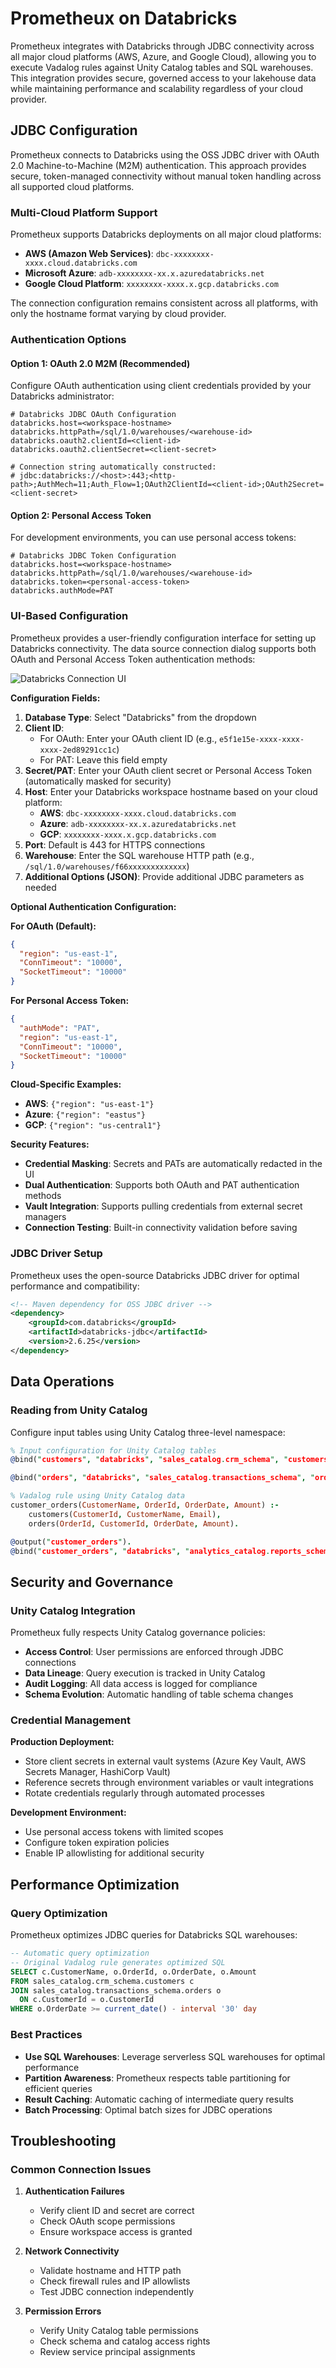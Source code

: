 # Prometheux on Databricks

Prometheux integrates with Databricks through JDBC connectivity across all major cloud platforms (AWS, Azure, and Google Cloud), allowing you to execute Vadalog rules against Unity Catalog tables and SQL warehouses. This integration provides secure, governed access to your lakehouse data while maintaining performance and scalability regardless of your cloud provider.

## JDBC Configuration

Prometheux connects to Databricks using the OSS JDBC driver with OAuth 2.0 Machine-to-Machine (M2M) authentication. This approach provides secure, token-managed connectivity without manual token handling across all supported cloud platforms.

### Multi-Cloud Platform Support

Prometheux supports Databricks deployments on all major cloud platforms:

- **AWS (Amazon Web Services)**: `dbc-xxxxxxxx-xxxx.cloud.databricks.com`
- **Microsoft Azure**: `adb-xxxxxxxx-xx.x.azuredatabricks.net`
- **Google Cloud Platform**: `xxxxxxxx-xxxx.x.gcp.databricks.com`

The connection configuration remains consistent across all platforms, with only the hostname format varying by cloud provider.

### Authentication Options

#### Option 1: OAuth 2.0 M2M (Recommended)

Configure OAuth authentication using client credentials provided by your Databricks administrator:

```properties
# Databricks JDBC OAuth Configuration
databricks.host=<workspace-hostname>
databricks.httpPath=/sql/1.0/warehouses/<warehouse-id>
databricks.oauth2.clientId=<client-id>
databricks.oauth2.clientSecret=<client-secret>

# Connection string automatically constructed:
# jdbc:databricks://<host>:443;<http-path>;AuthMech=11;Auth_Flow=1;OAuth2ClientId=<client-id>;OAuth2Secret=<client-secret>
```

#### Option 2: Personal Access Token

For development environments, you can use personal access tokens:

```properties
# Databricks JDBC Token Configuration
databricks.host=<workspace-hostname>
databricks.httpPath=/sql/1.0/warehouses/<warehouse-id>
databricks.token=<personal-access-token>
databricks.authMode=PAT
```

### UI-Based Configuration

Prometheux provides a user-friendly configuration interface for setting up Databricks connectivity. The data source connection dialog supports both OAuth and Personal Access Token authentication methods:

![Databricks Connection UI](databricks_db_oauth.png)

**Configuration Fields:**

1. **Database Type**: Select "Databricks" from the dropdown
2. **Client ID**: 
   - For OAuth: Enter your OAuth client ID (e.g., `e5f1e15e-xxxx-xxxx-xxxx-2ed89291cc1c`)
   - For PAT: Leave this field empty
3. **Secret/PAT**: Enter your OAuth client secret or Personal Access Token (automatically masked for security)
4. **Host**: Enter your Databricks workspace hostname based on your cloud platform:
   - **AWS**: `dbc-xxxxxxxx-xxxx.cloud.databricks.com`
   - **Azure**: `adb-xxxxxxxx-xx.x.azuredatabricks.net`
   - **GCP**: `xxxxxxxx-xxxx.x.gcp.databricks.com`
5. **Port**: Default is 443 for HTTPS connections
6. **Warehouse**: Enter the SQL warehouse HTTP path (e.g., `/sql/1.0/warehouses/f66xxxxxxxxxxxxx`)
7. **Additional Options (JSON)**: Provide additional JDBC parameters as needed

**Optional Authentication Configuration:**

**For OAuth (Default):**
```json
{
  "region": "us-east-1",
  "ConnTimeout": "10000",
  "SocketTimeout": "10000"
}
```

**For Personal Access Token:**
```json
{
  "authMode": "PAT",
  "region": "us-east-1",
  "ConnTimeout": "10000",
  "SocketTimeout": "10000"
}
```

**Cloud-Specific Examples:**
- **AWS**: `{"region": "us-east-1"}`
- **Azure**: `{"region": "eastus"}`
- **GCP**: `{"region": "us-central1"}`

**Security Features:**
- **Credential Masking**: Secrets and PATs are automatically redacted in the UI
- **Dual Authentication**: Supports both OAuth and PAT authentication methods
- **Vault Integration**: Supports pulling credentials from external secret managers
- **Connection Testing**: Built-in connectivity validation before saving

### JDBC Driver Setup

Prometheux uses the open-source Databricks JDBC driver for optimal performance and compatibility:

```xml
<!-- Maven dependency for OSS JDBC driver -->
<dependency>
    <groupId>com.databricks</groupId>
    <artifactId>databricks-jdbc</artifactId>
    <version>2.6.25</version>
</dependency>
```

## Data Operations

### Reading from Unity Catalog

Configure input tables using Unity Catalog three-level namespace:

```prolog
% Input configuration for Unity Catalog tables
@bind("customers", "databricks", "sales_catalog.crm_schema", "customers").

@bind("orders", "databricks", "sales_catalog.transactions_schema", "orders").

% Vadalog rule using Unity Catalog data
customer_orders(CustomerName, OrderId, OrderDate, Amount) :- 
    customers(CustomerId, CustomerName, Email),
    orders(OrderId, CustomerId, OrderDate, Amount).

@output("customer_orders").
@bind("customer_orders", "databricks", "analytics_catalog.reports_schema", "customer_orders").
```

## Security and Governance

### Unity Catalog Integration

Prometheux fully respects Unity Catalog governance policies:

- **Access Control**: User permissions are enforced through JDBC connections
- **Data Lineage**: Query execution is tracked in Unity Catalog
- **Audit Logging**: All data access is logged for compliance
- **Schema Evolution**: Automatic handling of table schema changes

### Credential Management

**Production Deployment:**
- Store client secrets in external vault systems (Azure Key Vault, AWS Secrets Manager, HashiCorp Vault)
- Reference secrets through environment variables or vault integrations
- Rotate credentials regularly through automated processes

**Development Environment:**
- Use personal access tokens with limited scopes
- Configure token expiration policies
- Enable IP allowlisting for additional security

## Performance Optimization

### Query Optimization

Prometheux optimizes JDBC queries for Databricks SQL warehouses:

```sql
-- Automatic query optimization
-- Original Vadalog rule generates optimized SQL
SELECT c.CustomerName, o.OrderId, o.OrderDate, o.Amount
FROM sales_catalog.crm_schema.customers c
JOIN sales_catalog.transactions_schema.orders o 
  ON c.CustomerId = o.CustomerId
WHERE o.OrderDate >= current_date() - interval '30' day
```

### Best Practices

- **Use SQL Warehouses**: Leverage serverless SQL warehouses for optimal performance
- **Partition Awareness**: Prometheux respects table partitioning for efficient queries  
- **Result Caching**: Automatic caching of intermediate query results
- **Batch Processing**: Optimal batch sizes for JDBC operations

## Troubleshooting

### Common Connection Issues

1. **Authentication Failures**
   - Verify client ID and secret are correct
   - Check OAuth scope permissions
   - Ensure workspace access is granted

2. **Network Connectivity**
   - Validate hostname and HTTP path
   - Check firewall rules and IP allowlists
   - Test JDBC connection independently

3. **Permission Errors**
   - Verify Unity Catalog table permissions
   - Check schema and catalog access rights
   - Review service principal assignments